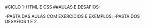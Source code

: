 #CICLO 1: HTML E CSS
##AULAS E DESAFIOS:

-PASTA DAS AULAS COM EXERCÍCIOS E EXEMPLOS;
-PASTA DOS DESAFIOS 1 E 2.